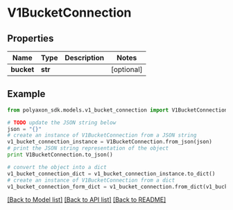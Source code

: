 # V1BucketConnection


## Properties
Name | Type | Description | Notes
------------ | ------------- | ------------- | -------------
**bucket** | **str** |  | [optional] 

## Example

```python
from polyaxon_sdk.models.v1_bucket_connection import V1BucketConnection

# TODO update the JSON string below
json = "{}"
# create an instance of V1BucketConnection from a JSON string
v1_bucket_connection_instance = V1BucketConnection.from_json(json)
# print the JSON string representation of the object
print V1BucketConnection.to_json()

# convert the object into a dict
v1_bucket_connection_dict = v1_bucket_connection_instance.to_dict()
# create an instance of V1BucketConnection from a dict
v1_bucket_connection_form_dict = v1_bucket_connection.from_dict(v1_bucket_connection_dict)
```
[[Back to Model list]](../README.md#documentation-for-models) [[Back to API list]](../README.md#documentation-for-api-endpoints) [[Back to README]](../README.md)


